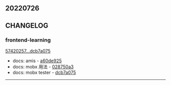 ## 20220726

## CHANGELOG

### frontend-learning

[57420257...dcb7a075](https://github.com/zhbhun/frontend-learning/compare/57420257...dcb7a075)

* docs: amis - [a60de925](https://github.com/zhbhun/frontend-learning/commit/a60de925bb0bf8096505525271f1474c83aef6fd)
* docs: mobx 用法 - [028750a3](https://github.com/zhbhun/frontend-learning/commit/028750a310a3835fa677cf1cb2fcd1e08736513e)
* docs: mobx tester - [dcb7a075](https://github.com/zhbhun/frontend-learning/commit/dcb7a075465954ecdead35abe5ee605ab2ef6006)

---

